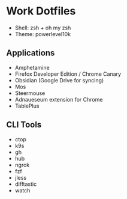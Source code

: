 # Work Dotfiles
* Shell: zsh + oh my zsh
* Theme: powerlevel10k

## Applications
* Amphetamine
* Firefox Developer Edition / Chrome Canary
* Obsidian (Google Drive for syncing)
* Mos
* Steermouse
* Adnaueseum extension for Chrome
* TablePlus

## CLI Tools
* ctop
* k9s
* gh
* hub
* ngrok
* fzf
* jless
* difftastic
* watch
